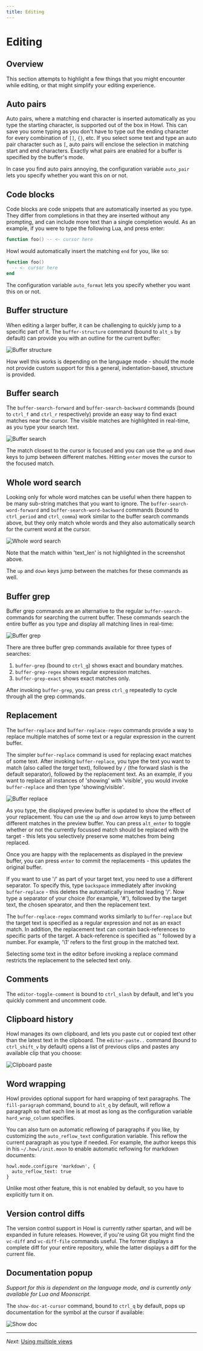 ```yaml
---
title: Editing
---
```


# Editing

## Overview

This section attempts to highlight a few things that you might encounter while
editing, or that might simplify your editing experience.

## Auto pairs

Auto pairs, where a matching end character is inserted automatically as you type
the starting character, is supported out of the box in Howl. This can save you
some typing as you don't have to type out the ending character for every
combination of `[]`, `{}`, etc. If you select some text and type an auto pair
character such as `[`, auto pairs will enclose the selection in matching start
and end characters. Exactly what pairs are enabled for a buffer is specified
by the buffer's mode.

In case you find auto pairs annoying, the configuration variable
`auto_pair` lets you specify whether you want this on or not.

## Code blocks

Code blocks are code snippets that are automatically inserted as you type. They
differ from completions in that they are inserted without any prompting, and can
include more text than a single completion would. As an example, if you were to
type the following Lua, and press enter:

```lua
function foo() -- <- cursor here
```

Howl would automatically insert the matching `end` for you, like so:

```lua
function foo()
  -- <- cursor here
end
```

The configuration variable `auto_format` lets you specify whether you want this on
or not.

## Buffer structure

When editing a larger buffer, it can be challenging to quickly jump to a
specific part of it. The `buffer-structure` command (bound to `alt_s` by
default) can provide you with an outline for the current buffer:

![Buffer structure](/images/doc/buffer-structure.png)

How well this works is depending on the language mode - should the mode not
provide custom support for this a general, indentation-based, structure is
provided.

## Buffer search

The `buffer-search-forward` and `buffer-search-backward` commands (bound to
`ctrl_f` and `ctrl_r` respectively) provide an easy way to find exact matches
near the cursor. The visible matches are highlighted in real-time, as you type
your search text.

![Buffer search](/images/doc/buffer-search.png)

The match closest to the cursor is focused and you can use the `up` and `down`
keys to jump between different matches. Hitting `enter` moves the cursor to the
focused match.

## Whole word search

Looking only for whole word matches can be useful when there happen to be many
sub-string matches that you want to ignore. The `buffer-search-word-forward` and
`buffer-search-word-backward` commands (bound to `ctrl_period` and `ctrl_comma`)
work similar to the buffer search commands above, but they only match whole
words and they also automatically search for the current word at the cursor.

![Whole word search](/images/doc/whole-word-search.png)

Note that the match within 'text_len' is not highlighted in the screenshot
above.

The `up` and `down` keys jump between the matches for these commands as well.

## Buffer grep

Buffer grep commands are an alternative to the regular `buffer-search-` commands
for searching the current buffer. These commands search the entire buffer as you
type and display all matching lines in real-time:

![Buffer grep](/images/doc/buffer-grep.png)

There are three buffer grep commands available for three types of searches:

1. `buffer-grep` (bound to `ctrl_g`) shows exact and boundary matches.
2. `buffer-grep-regex` shows regular expression matches.
3. `buffer-grep-exact` shows exact matches only.

After invoking `buffer-grep`, you can press `ctrl_g` repeatedly to cycle through
all the grep commands.

## Replacement

The `buffer-replace` and `buffer-replace-regex` commands provide a way to
replace multiple matches of some text or a regular expression in the current
buffer.

The simpler `buffer-replace` command is used for replacing exact matches of some
text. After invoking `buffer-replace`, you type the text you want to match (also
called the *target* text), followed by `/` (the forward slash is the default
separator), followed by the replacement text. As an example, if you want to
replace all instances of 'showing' with 'visible', you would invoke
`buffer-replace` and then type 'showing/visible'.

![Buffer replace](/images/doc/buffer-replace.png)

As you type, the displayed preview buffer is updated to show the effect of your
replacement. You can use the `up` and `down` arrow keys to jump between
different matches in the preview buffer. You can press `alt_enter` to toggle
whether or not the currently focussed match should be replaced with the target -
this lets you selectively preserve some matches from being replaced.

Once you are happy with the replacements as displayed in the preview buffer, you
can press `enter` to commit the replacements - this updates the original buffer.

If you want to use '/' as part of your target text, you need to use a different
separator. To specify this, type `backspace` immediately after invoking
`buffer-replace` - this deletes the automatically inserted leading '/'. Now type
a separator of your choice (for example, '#'), followed by the target text, the
chosen spearator, and then the replacement text.

The `buffer-replace-regex` command works similarly to `buffer-replace` but the
target text is specified as a regular expression and not as an exact match. In
addition, the replacement text can contain back-references to specific parts of
the target. A back-reference is specified as '\' followed by a number. For
example, '\1' refers to the first group in the matched text.

Selecting some text in the editor before invoking a replace command restricts
the replacement to the selected text only.

## Comments

The `editor-toggle-comment` is bound to `ctrl_slash` by default, and let's you
quickly comment and uncomment code.

## Clipboard history

Howl manages its own clipboard, and lets you paste cut or copied text other than
the latest text in the clipboard. The `editor-paste..` command (bound to
`ctrl_shift_v` by default) opens a list of previous clips and pastes any
available clip that you choose:

![Clipboard paste](/images/doc/clipboard-paste.png)

## Word wrapping

Howl provides optional support for hard wrapping of text paragraphs. The
`fill-paragraph` command, bound to `alt_q` by default, will reflow a paragraph
so that each line is at most as long as the configuration variable
`hard_wrap_column` specifies.

You can also turn on automatic reflowing of paragraphs if you like, by
customizing the `auto_reflow_text` configuration variable. This reflow the
current paragraph as you type if needed. For example, the author keeps this in
his `~/.howl/init.moon` to enable automatic reflowing for markdown documents:

```moonscript
howl.mode.configure 'markdown', {
  auto_reflow_text: true
}
```

Unlike most other feature, this is not enabled by default, so you have to
explicitly turn it on.

## Version control diffs

The version control support in Howl is currently rather spartan, and will be
expanded in future releases. However, if you're using Git you might find the
`vc-diff` and `vc-diff-file` commands useful. The former displays a complete
diff for your entire repository, while the latter displays a diff for the
current file.

## Documentation popup

_Support for this is dependent on the language mode, and is currently only
available for Lua and Moonscript._

The `show-doc-at-cursor` command, bound to `ctrl_q` by default, pops up
documentation for the symbol at the cursor if available:

![Show doc](/images/doc/show-doc.png)

---

*Next*: [Using multiple views](views.html)
